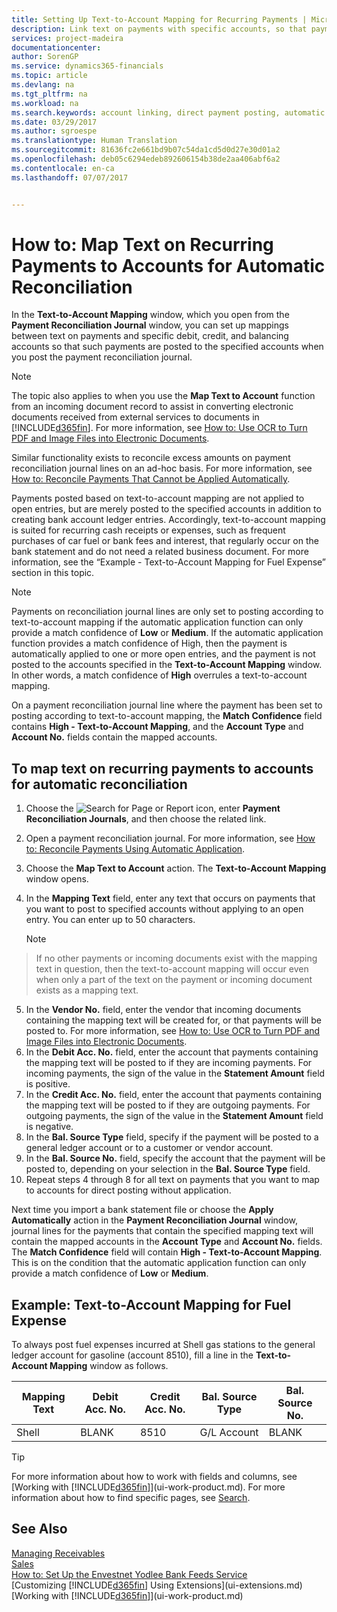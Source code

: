 ```yaml
---
title: Setting Up Text-to-Account Mapping for Recurring Payments | Microsoft Docs
description: Link text on payments with specific accounts, so that payments are posted to the accounts when you post the payment reconciliation journal.
services: project-madeira
documentationcenter: 
author: SorenGP
ms.service: dynamics365-financials
ms.topic: article
ms.devlang: na
ms.tgt_pltfrm: na
ms.workload: na
ms.search.keywords: account linking, direct payment posting, automatic payment processing, reconcile payment, recurring expense, recurring cash receipt
ms.date: 03/29/2017
ms.author: sgroespe
ms.translationtype: Human Translation
ms.sourcegitcommit: 81636fc2e661bd9b07c54da1cd5d0d27e30d01a2
ms.openlocfilehash: deb05c6294edeb892606154b38de2aa406abf6a2
ms.contentlocale: en-ca
ms.lasthandoff: 07/07/2017


---
```

# <a name="how-to-map-text-on-recurring-payments-to-accounts-for-automatic-reconciliation"></a>How to: Map Text on Recurring Payments to Accounts for Automatic Reconciliation
In the **Text-to-Account Mapping** window, which you open from the **Payment Reconciliation Journal** window, you can set up mappings between text on payments and specific debit, credit, and balancing accounts so that such payments are posted to the specified accounts when you post the payment reconciliation journal.

> [!NOTE]  
>   The topic also applies to when you use the **Map Text to Account** function from an incoming document record to assist in converting electronic documents received from external services to documents in [!INCLUDE[d365fin](includes/d365fin_md.md)]. For more information, see [How to: Use OCR to Turn PDF and Image Files into Electronic Documents](across-how-use-ocr-pdf-images-files.md).   

Similar functionality exists to reconcile excess amounts on payment reconciliation journal lines on an ad-hoc basis. For more information, see [How to: Reconcile Payments That Cannot be Applied Automatically](receivables-how-reconcile-payments-cannot-apply-auto.md).

Payments posted based on text-to-account mapping are not applied to open entries, but are merely posted to the specified accounts in addition to creating bank account ledger entries. Accordingly, text-to-account mapping is suited for recurring cash receipts or expenses, such as frequent purchases of car fuel or bank fees and interest, that regularly occur on the bank statement and do not need a related business document. For more information, see the “Example - Text-to-Account Mapping for Fuel Expense” section in this topic.

> [!NOTE]  
>   Payments on reconciliation journal lines are only set to posting according to text-to-account mapping if the automatic application function can only provide a match confidence of **Low** or **Medium**. If the automatic application function provides a match confidence of High, then the payment is automatically applied to one or more open entries, and the payment is not posted to the accounts specified in the **Text-to-Account Mapping** window. In other words, a match confidence of **High** overrules a text-to-account mapping.

On a payment reconciliation journal line where the payment has been set to posting according to text-to-account mapping, the **Match Confidence** field contains **High - Text-to-Account Mapping**, and the **Account Type** and **Account No.** fields contain the mapped accounts.

## <a name="to-map-text-on-recurring-payments-to-accounts-for-automatic-reconciliation"></a>To map text on recurring payments to accounts for automatic reconciliation
1. Choose the ![Search for Page or Report](media/ui-search/search_small.png "Search for Page or Report icon") icon, enter **Payment Reconciliation Journals**, and then choose the related link.
2. Open a payment reconciliation journal. For more information, see [How to: Reconcile Payments Using Automatic Application](receivables-how-reconcile-payments-auto-application.md).
3. Choose the **Map Text to Account** action. The **Text-to-Account Mapping** window opens.
4. In the **Mapping Text** field, enter any text that occurs on payments that you want to post to specified accounts without applying to an open entry. You can enter up to 50 characters.

    > [!NOTE]  
>   If no other payments or incoming documents exist with the mapping text in question, then the text-to-account mapping will occur even when only a part of the text on the payment or incoming document exists as a mapping text.
5. In the **Vendor No.** field, enter the vendor that incoming documents containing the mapping text will be created for, or that payments will be posted to. For more information, see [How to: Use OCR to Turn PDF and Image Files into Electronic Documents](across-how-use-ocr-pdf-images-files.md).      
6. In the **Debit Acc. No.** field, enter the account that payments containing the mapping text will be posted to if they are incoming payments. For incoming payments, the sign of the value in the **Statement Amount** field is positive.
7. In the **Credit Acc. No.** field, enter the account that payments containing the mapping text will be posted to if they are outgoing payments. For outgoing payments, the sign of the value in the **Statement Amount** field is negative.
8. In the **Bal. Source Type** field, specify if the payment will be posted to a general ledger account or to a customer or vendor account.
9. In the **Bal. Source No.** field, specify the account that the payment will be posted to, depending on your selection in the **Bal. Source Type** field.
10. Repeat steps 4 through 8 for all text on payments that you want to map to accounts for direct posting without application.

Next time you import a bank statement file or choose the **Apply Automatically** action in the **Payment Reconciliation Journal** window, journal lines for the payments that contain the specified mapping text will contain the mapped accounts in the **Account Type** and **Account No.** fields. The **Match Confidence** field will contain **High - Text-to-Account Mapping**. This is on the condition that the automatic application function can only provide a match confidence of **Low** or **Medium**.

## <a name="example-text-to-account-mapping-for-fuel-expense"></a>Example: Text-to-Account Mapping for Fuel Expense
To always post fuel expenses incurred at Shell gas stations to the general ledger account for gasoline (account 8510), fill a line in the **Text-to-Account Mapping** window as follows.

| Mapping Text | Debit Acc. No. | Credit Acc. No. | Bal. Source Type | Bal. Source No. |
| --- | --- | --- | --- | --- |
| Shell |BLANK |8510 |G/L Account |BLANK |

> [!TIP]  
>   For more information about how to work with fields and columns, see [Working with [!INCLUDE[d365fin](includes/d365fin_long_md.md)]](ui-work-product.md). For more information about how to find specific pages, see [Search](ui-search.md).

## <a name="see-also"></a>See Also
[Managing Receivables](receivables-manage-receivables.md)  
[Sales](sales-manage-sales.md)  
[How to: Set Up the Envestnet Yodlee Bank Feeds Service](bank-how-setup-bank-statement-service.md)  
[Customizing [!INCLUDE[d365fin](includes/d365fin_md.md)] Using Extensions](ui-extensions.md)  
[Working with [!INCLUDE[d365fin](includes/d365fin_md.md)]](ui-work-product.md)

